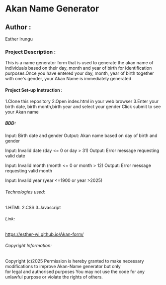 # Akan Name Generator


## Author :
 Esther Irungu

### Project Description : 
This is a name generator form that is used to generate the akan name of individuals based on their day, month and year of birth for identification purposes.Once you have entered your day, month, year of birth together with one's gender, your Akan Name is immediately generated

#### Project Set-up Instruction :
1.Clone this repository
2.Open index.html in your web browser
3.Enter your birth date, birth month,birth year and select your gender
Click submit to see your Akan name

##### BDD:
Input: Birth date and gender
Output: Akan name based on day of birth and gender

Input: Invalid date (day <= 0 or day > 31)
Output: Error message requesting valid date

Input: Invalid month (month <= 0 or month > 12)
Output: Error message requesting valid month

Input: Invalid year (year <=1900 or year >2025)

###### Technologies used:
1.HTML
2.CSS
3.Javascript

###### Link:
https://esther-wi.github.io/Akan-form/


###### Copyright Information:
Copyright (c)2025
Permission is hereby granted to make necessary modifications to improve Akan-Name generator but only  
for legal and authorised purposes
You may not use the code for any unlawful purpose or violate the rights of others.